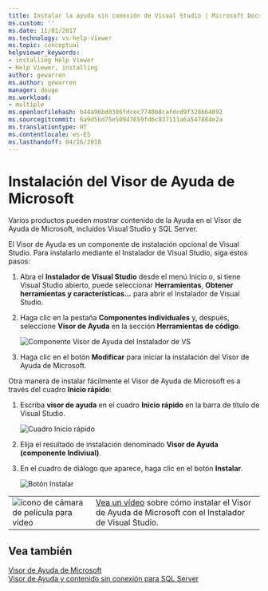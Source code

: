 ```yaml
---
title: Instalar la ayuda sin conexión de Visual Studio | Microsoft Docs
ms.custom: ''
ms.date: 11/01/2017
ms.technology: vs-help-viewer
ms.topic: conceptual
helpviewer_keywords:
- installing Help Viewer
- Help Viewer, installing
author: gewarren
ms.author: gewarren
manager: douge
ms.workload:
- multiple
ms.openlocfilehash: b44a96bd0386fdcec7740b8cafdcd9f328b64892
ms.sourcegitcommit: 6a9d5bd75e50947659fd6c837111a6a547884e2a
ms.translationtype: HT
ms.contentlocale: es-ES
ms.lasthandoff: 04/16/2018
---
```

# <a name="microsoft-help-viewer-installation"></a>Instalación del Visor de Ayuda de Microsoft

Varios productos pueden mostrar contenido de la Ayuda en el Visor de Ayuda de Microsoft, incluidos Visual Studio y SQL Server.

El Visor de Ayuda es un componente de instalación opcional de Visual Studio. Para instalarlo mediante el Instalador de Visual Studio, siga estos pasos:

1. Abra el **Instalador de Visual Studio** desde el menú Inicio o, si tiene Visual Studio abierto, puede seleccionar **Herramientas**, **Obtener herramientas y características...** para abrir el Instalador de Visual Studio.

1. Haga clic en la pestaña **Componentes individuales** y, después, seleccione **Visor de Ayuda** en la sección **Herramientas de código**.

   ![Componente Visor de Ayuda del Instalador de VS](media/help_viewer_vs_installer.png)

1. Haga clic en el botón **Modificar** para iniciar la instalación del Visor de Ayuda de Microsoft.

Otra manera de instalar fácilmente el Visor de Ayuda de Microsoft es a través del cuadro **Inicio rápido**:

1. Escriba **visor de ayuda** en el cuadro **Inicio rápido** en la barra de título de Visual Studio.

   ![Cuadro Inicio rápido](media/help_viewer_quick_launch.png)

1. Elija el resultado de instalación denominado **Visor de Ayuda (componente Indiviual)**.

1. En el cuadro de diálogo que aparece, haga clic en el botón **Instalar**.

   ![Botón Instalar](media/help_viewer_install.png)

|         |         |
|---------|---------|
|  ![icono de cámara de película para vídeo](../install/media/video-icon.png "Ver un vídeo")  |  [Vea un vídeo](https://mva.microsoft.com/en-us/training-courses/getting-started-with-visual-studio-2017-17798?l=ZMfaVID6D_7411787171) sobre cómo instalar el Visor de Ayuda de Microsoft con el Instalador de Visual Studio. |

## <a name="see-also"></a>Vea también

[Visor de Ayuda de Microsoft](../ide/microsoft-help-viewer.md)  
[Visor de Ayuda y contenido sin conexión para SQL Server](/sql/sql-server/sql-server-help-installation)

